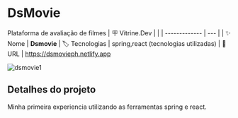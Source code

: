 # DsMovie
Plataforma de avaliação de filmes
| :placard: Vitrine.Dev |     |
| -------------  | --- |
| :sparkles: Nome        | **Dsmovie**
| :label: Tecnologias | spring,react (tecnologias utilizadas)
| :rocket: URL         | https://dsmovieph.netlify.app

<!-- Inserir imagem com a #vitrinedev ao final do link -->
![dsmovie1](https://user-images.githubusercontent.com/85418198/199133501-6fb99b21-8463-4958-8411-a24e22fd5ca8.png#vitrinedev)

## Detalhes do projeto

Minha primeira experiencia utilizando as ferramentas spring e react.
